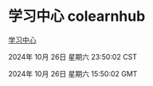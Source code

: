 # 学习中心 colearnhub
[学习中心](http://219.139.197.74:56308/colearnhub/)

2024年 10月 26日 星期六 23:50:02 CST

2024年 10月 26日 星期六 15:50:02 GMT
